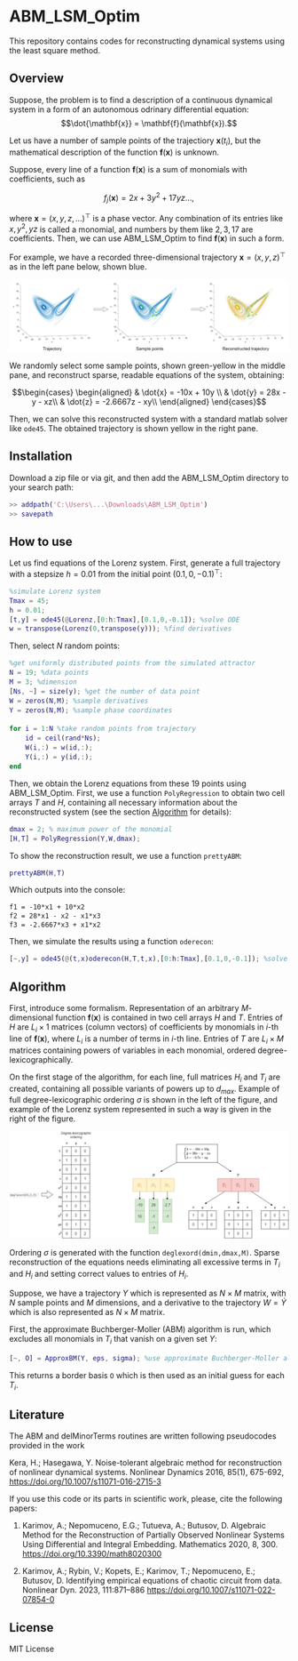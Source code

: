 # ABM_LSM_Optim
This repository contains codes for reconstructing dynamical systems using the least square method. 

## Overview

Suppose, the problem is to find a description of a continuous dynamical system in a form of an autonomous odrinary differential equation:
$$\dot{\mathbf{x}} = \mathbf{f}(\mathbf{x}).$$

Let us have a number of sample points of the trajectiory $\mathbf{x}(t_i)$, but the mathematical description of the function $\mathbf{f}(\mathbf{x})$ is unknown. 

Suppose, every line of a function $\mathbf{f}(\mathbf{x})$ is a sum of monomials with coefficients, such as

$$f_j(\mathbf{x}) = 2x + 3y^2 + 17yz \dots, $$

where $\mathbf{x} = (x,y,z, \dots) ^\top$ is a phase vector. Any combination of its entries like $x,y^2,yz$ is called a monomial, and numbers by them like $2,3,17$ are coefficients. Then, we can use ABM_LSM_Optim to find $\mathbf{f}(\mathbf{x})$ in such a form.

For example, we have a recorded three-dimensional trajectory $\mathbf{x} = (x,y,z)^\top$ as in the left pane below, shown blue. 

![Fig1](https://github.com/aikarimov/ABM_LSM_Optim/blob/main/scheme.drawio.png)

We randomly select some sample points, shown green-yellow in the middle pane, and reconstruct sparse, readable equations of the system, obtaining:

$$\begin{cases}
\begin{aligned}
& \dot{x} = -10x + 10y \\
& \dot{y} = 28x - y - xz\\
& \dot{z} = -2.6667z - xy\\
\end{aligned}
\end{cases}$$

Then, we can solve this reconstructed system with a standard matlab solver like `ode45`. The obtained trajectory is shown yellow in the right pane.

## Installation
Download a zip file or via git, and then add the ABM_LSM_Optim directory to your search path:

```matlab
>> addpath('C:\Users\...\Downloads\ABM_LSM_Optim')  
>> savepath
```
## How to use

Let us find equations of the Lorenz system. First, generate a full trajectory with a stepsize $h=0.01$ from the initial point $(0.1,0,-0.1)^\top$:
```matlab
%simulate Lorenz system
Tmax = 45;
h = 0.01;
[t,y] = ode45(@Lorenz,[0:h:Tmax],[0.1,0,-0.1]); %solve ODE
w = transpose(Lorenz(0,transpose(y))); %find derivatives
```
Then, select $N$ random points:

```matlab
%get uniformly distributed points from the simulated attractor
N = 19; %data points
M = 3; %dimension
[Ns, ~] = size(y); %get the number of data point
W = zeros(N,M); %sample derivatives
Y = zeros(N,M); %sample phase coordinates

for i = 1:N %take random points from trajectory
    id = ceil(rand*Ns);  
    W(i,:) = w(id,:); 
    Y(i,:) = y(id,:);
end
```
Then, we obtain the Lorenz equations from these 19 points using ABM_LSM_Optim. First, we use a function `PolyRegression` to obtain two cell arrays $T$ and $H$, containing all necessary information about the reconstructed system (see the section [Algorithm](https://github.com/aikarimov/ABM_LSM_Optim/tree/main#algorithm) for details):

```matlab
dmax = 2; % maximum power of the monomial
[H,T] = PolyRegression(Y,W,dmax);
```
To show the reconstruction result, we use a function `prettyABM`:

```matlab
prettyABM(H,T)
```
Which outputs into the console:
```
f1 = -10*x1 + 10*x2
f2 = 28*x1 - x2 - x1*x3
f3 = -2.6667*x3 + x1*x2
```
Then, we simulate the results using a function `oderecon`:
```matlab
[~,y] = ode45(@(t,x)oderecon(H,T,t,x),[0:h:Tmax],[0.1,0,-0.1]); %solve ODE
```
## Algorithm

First, introduce some formalism. Representation of an arbitrary $M$-dimensional function $\mathbf{f}(\mathbf{x})$ is contained in two cell arrays $H$ and $T$. Entries of $H$ are $L_i \times 1$ matrices (column vectors) of coefficients by monomials in $i$-th line of $\mathbf{f}(\mathbf{x})$, where $L_i$ is a number of terms in $i$-th line. Entries of $T$ are $L_i \times M$ matrices containing powers of variables in each monomial, ordered degree-lexicographically.

On the first stage of the algorithm, for each line, full matrices $H_i$ and $T_i$ are created, containing all possible variants of powers up to $d_{max}$. Example of full degree-lexicographic ordering $\sigma$ is shown in the left of the figure, and example of the Lorenz system represented in such a way is given in the right of the figure. 

![Fig2](https://github.com/aikarimov/ABM_LSM_Optim/blob/main/handt.drawio.png)

Ordering $\sigma$ is generated with the function `deglexord(dmin,dmax,M)`. Sparse reconstruction of the equations needs eliminating all excessive terms in $T_i$ and $H_i$ and setting correct values to entries of $H_i$. 

Suppose, we have a trajectory $Y$ which is represented as $N \times M$ matrix, with $N$ sample points and $M$ dimensions, and a derivative to the trajectory $W = \dot{Y}$ which is also represented as $N \times M$ matrix. 

First, the approximate Buchberger-Moller (ABM) algorithm is run, which excludes all monomials in $T_i$ that vanish on a given set $Y$:

```matlab
[~, O] = ApproxBM(Y, eps, sigma); %use approximate Buchberger-Moller algorithm
```
This returns a border basis `O` which is then used as an initial guess for each $T_i$. 


## Literature
The ABM and delMinorTerms routines are written following pseudocodes provided in the work

Kera, H.; Hasegawa, Y. Noise-tolerant algebraic method for reconstruction of nonlinear dynamical systems. Nonlinear Dynamics 2016, 85(1), 675-692,  https://doi.org/10.1007/s11071-016-2715-3

If you use this code or its parts in scientific work, please, cite the following papers:

1. Karimov, A.; Nepomuceno, E.G.; Tutueva, A.; Butusov, D. Algebraic Method for the Reconstruction of Partially Observed Nonlinear Systems Using Differential and Integral Embedding. Mathematics 2020, 8, 300. https://doi.org/10.3390/math8020300

2. Karimov, A.; Rybin, V.; Kopets, E.; Karimov, T.; Nepomuceno, E.; Butusov, D. Identifying empirical equations of chaotic circuit from data. Nonlinear Dyn. 2023, 111:871–886 https://doi.org/10.1007/s11071-022-07854-0

## License
MIT License
